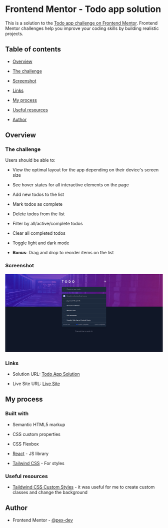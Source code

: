 # Frontend Mentor - Todo app solution

This is a solution to the [Todo app challenge on Frontend Mentor](https://www.frontendmentor.io/challenges/todo-app-Su1_KokOW). Frontend Mentor challenges help you improve your coding skills by building realistic projects.

## Table of contents

- [Overview](#overview)

- [The challenge](#the-challenge)

- [Screenshot](#screenshot)

- [Links](#links)

- [My process](#my-process)

- [Useful resources](#useful-resources)

- [Author](#author)

## Overview

### The challenge

Users should be able to:

- View the optimal layout for the app depending on their device's screen size

- See hover states for all interactive elements on the page

- Add new todos to the list

- Mark todos as complete

- Delete todos from the list

- Filter by all/active/complete todos

- Clear all completed todos

- Toggle light and dark mode

- **Bonus**: Drag and drop to reorder items on the list

### Screenshot

![](./public/images/screencapture-localhost-5173-2025-06-17-17_08_42.jpg)

### Links

- Solution URL: [Todo App Solution](https://www.frontendmentor.io/solutions/todo-app-solution-wKVAJVSAFR)

- Live Site URL: [Live Site](https://todo-app-pex-dev.netlify.app/)

## My process

### Built with

- Semantic HTML5 markup

- CSS custom properties

- CSS Flexbox

- [React](https://reactjs.org/) - JS library

- [Tailwind CSS](https://tailwindcss.com/) - For styles

### Useful resources

- [Taildwind CSS Custom Styles](https://tailwindcss.com/docs/adding-custom-styles) - it was useful for me to create custom classes and change the background

## Author

- Frontend Mentor - [@pex-dev](https://www.frontendmentor.io/profile/Pex-Dev)
